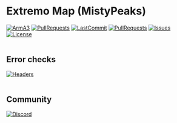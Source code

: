 # Extremo Map (MistyPeaks)
[![ArmA3](https://img.shields.io/badge/Game-ArmA3-0078d7.svg?style=plastic)](https://store.steampowered.com/app/107410)
[![PullRequests](https://img.shields.io/github/issues-pr/ExtremoDevTeam/Map-MistyPeaks.svg?style=plastic)](https://github.com/ExtremoDevTeam/Map-MistyPeaks/pulls)
[![LastCommit](https://img.shields.io/github/last-commit/ExtremoDevTeam/Map-MistyPeaks.svg?style=plastic)](https://github.com/ExtremoDevTeam/Map-MistyPeaks/commits)
[![PullRequests](https://img.shields.io/github/issues-pr/ExtremoDevTeam/Map-MistyPeaks.svg?style=plastic)](https://github.com/ExtremoDevTeam/Map-MistyPeaks/pulls)
[![Issues](https://img.shields.io/github/issues/ExtremoDevTeam/Map-MistyPeaks.svg?style=plastic)](https://github.com/ExtremoDevTeam/Map-MistyPeaks/issues)
[![License](https://img.shields.io/github/license/ExtremoDevTeam/Map-MistyPeaks.svg?style=plastic)](LICENSE)
<br>
<br>
## Error checks
[![Headers](https://github.com/ExtremoDevTeam/Map-MistyPeaks/workflows/Check-Headers/badge.svg?branch=main)](https://github.com/ExtremoDevTeam/Map-MistyPeaks/actions/workflows/HFChecks.yml)
<br>
<br>
## Community
[![Discord](https://img.shields.io/badge/Discord-Extremo-red.svg?style=plastic)](http://discord.extremo.co.uk)
